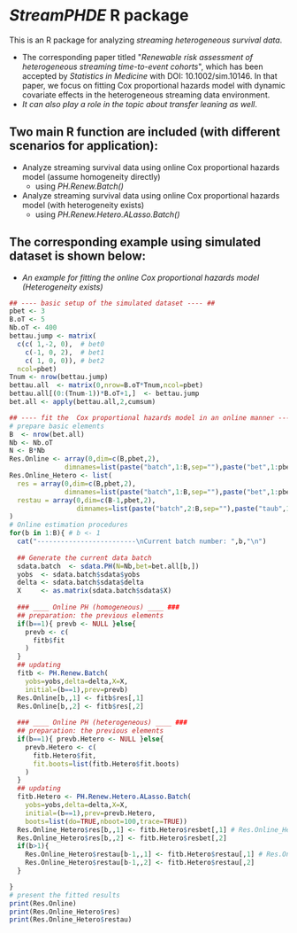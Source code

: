 # *StreamPHDE* R package

This is an R package for analyzing *streaming heterogeneous survival data*.
- The corresponding paper titled "*Renewable risk assessment of heterogeneous streaming time-to-event cohorts*", which has been accepted by *Statistics in Medicine* with DOI: 10.1002/sim.10146. In that paper, we focus on fitting Cox proportional hazards model with dynamic covariate effects in the heterogeneous streaming data environment.
- *It can also play a role in the topic about transfer leaning as well*.

## Two main R function are included (with different scenarios for application):
- Analyze streaming survival data using online Cox proportional hazards model (assume homogeneity directly)
  - using *PH.Renew.Batch()*
- Analyze streaming survival data using online Cox proportional hazards model (with heterogeneity exists)
  - using *PH.Renew.Hetero.ALasso.Batch()*
  
## The corresponding example using simulated dataset is shown below:

- *An example for fitting the online Cox proportional hazards model (Heterogeneity exists)*
```R
## ---- basic setup of the simulated dataset ---- ##
pbet <- 3
B.oT <- 5 
Nb.oT <- 400
bettau.jump <- matrix(
  c(c( 1,-2, 0),  # bet0
    c(-1, 0, 2),  # bet1
    c( 1, 0, 0)), # bet2
  ncol=pbet)
Tnum <- nrow(bettau.jump)
bettau.all  <- matrix(0,nrow=B.oT*Tnum,ncol=pbet)
bettau.all[(0:(Tnum-1))*B.oT+1,]  <- bettau.jump
bet.all <- apply(bettau.all,2,cumsum) 

## ---- fit the  Cox proportional hazards model in an online manner ---- ##
# prepare basic elements
B  <- nrow(bet.all)
Nb <- Nb.oT
N <- B*Nb
Res.Online <- array(0,dim=c(B,pbet,2),
              dimnames=list(paste("batch",1:B,sep=""),paste("bet",1:pbet,sep=""),c("EST","SE")))
Res.Online_Hetero <- list(
  res = array(0,dim=c(B,pbet,2),
              dimnames=list(paste("batch",1:B,sep=""),paste("bet",1:pbet,sep=""),c("EST","SE"))),
  restau = array(0,dim=c(B-1,pbet,2),
                 dimnames=list(paste("batch",2:B,sep=""),paste("taub",1:pbet,sep=""),c("EST","SE")))
)
# Online estimation procedures
for(b in 1:B){ # b <- 1
  cat("-------------------------\nCurrent batch number: ",b,"\n")
  
  ## Generate the current data batch
  sdata.batch  <- sdata.PH(N=Nb,bet=bet.all[b,])
  yobs  <- sdata.batch$sdata$yobs
  delta <- sdata.batch$sdata$delta
  X     <- as.matrix(sdata.batch$sdata$X)
  
  ### ____ Online PH (homogeneous) ____ ###
  ## preparation: the previous elements
  if(b==1){ prevb <- NULL }else{
    prevb <- c(
      fitb$fit
    )
  }
  ## updating
  fitb <- PH.Renew.Batch(
    yobs=yobs,delta=delta,X=X,
    initial=(b==1),prev=prevb)
  Res.Online[b,,1] <- fitb$res[,1]
  Res.Online[b,,2] <- fitb$res[,2]
  
  ### ____ Online PH (heterogeneous) ____ ###
  ## preparation: the previous elements
  if(b==1){ prevb.Hetero <- NULL }else{
    prevb.Hetero <- c(
      fitb.Hetero$fit,
      fit.boots=list(fitb.Hetero$fit.boots)
    )
  }
  ## updating
  fitb.Hetero <- PH.Renew.Hetero.ALasso.Batch(
    yobs=yobs,delta=delta,X=X,
    initial=(b==1),prev=prevb.Hetero,
    boots=list(do=TRUE,nboot=100,trace=TRUE))
  Res.Online_Hetero$res[b,,1] <- fitb.Hetero$resbet[,1] # Res.Online_Hetero$res[,,1]
  Res.Online_Hetero$res[b,,2] <- fitb.Hetero$resbet[,2]
  if(b>1){
    Res.Online_Hetero$restau[b-1,,1] <- fitb.Hetero$restau[,1] # Res.Online_Hetero$restau[,,1]
    Res.Online_Hetero$restau[b-1,,2] <- fitb.Hetero$restau[,2]
  }

}
# present the fitted results
print(Res.Online)
print(Res.Online_Hetero$res)
print(Res.Online_Hetero$restau)
```


